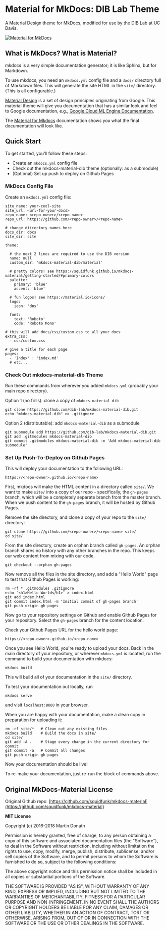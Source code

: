 # Material for MkDocs: DIB Lab Theme

A Material Design theme for [MkDocs][1], modified for use by the DIB Lab at UC Davis.

[![Material for MkDocs](docs/assets/images/material.png)][2]

  [1]: http://www.mkdocs.org
  [2]: https://squidfunk.github.io/mkdocs-material/

## What is MkDocs? What is Material?

mkdocs is a very simple documentation generator;
it is like Sphinx, but for Markdown.

To use mkdocs, you need an `mkdocs.yml` config file
and a `docs/` directory full of Markdown files.
This will generate the site HTML in the `site/` 
directory. (This is all configurable.)

[Material Design](https://material.io/guidelines/material-design/) 
is a set of design principles originating from Google. 
This material theme will give you documentation that 
has a similar look and feel to Google documentation, 
e.g., [Google Cloud ML Engine Documentation](https://cloud.google.com/ml-engine/docs/tensorflow/getting-started-training-prediction).

The [Material for Mkdocs](https://squidfunk.github.io/mkdocs-material/)
documentation shows you what the final documentation 
will look like.

## Quick Start

To get started, you'll follow these steps:

* Create an `mkdocs.yml` config file
* Check out the mkdocs-material-dib theme (optionally: as a submodule)
* (Optional) Set up push to deploy on Github Pages

### MkDocs Config File

Create an `mkdocs.yml` config file:

```
site_name: your-cool-site
site_url: <url-for-your-docs>
repo_name: <repo-owner>/<repo-name>
repo_url: https://github.com/<repo-owner>/<repo-name>

# change diirectory names here
docs_dir: docs
site_dir: site

theme:

  # the next 2 lines are required to use the DIB version
  name: null
  custom_dir: 'mkdocs-material-dib/material'

  # pretty colors! see https://squidfunk.github.io/mkdocs-material/getting-started/#primary-colors
  palette:
    primary: 'blue'
    accent: 'blue'
  
  # fun logos! see https://material.io/icons/
  logo:
    icon: 'dns'

  font:
    text: 'Roboto'
    code: 'Roboto Mono'

# this will add docs/css/custom.css to all your docs
extra_css:
  - css/custom.css

# give a title for each page
pages:
  - 'Index' : 'index.md'
  # etc...
```

### Check Out mkdocs-material-dib Theme

Run these commands from wherever you added `mkdocs.yml`
(probably your main repo directory).

Option 1 (no frills): clone a copy of `mkdocs-material-dib`

```
git clone https://github.com/dib-lab/mkdocs-material-dib.git
echo "mkdocs-material-dib" >> .gitignore
```

Option 2 (distributable): add `mkdocs-material-dib` as a submodule

```
git submodule add https://github.com/dib-lab/mkdocs-material-dib.git
git add .gitmodules mkdocs-material-dib
git commit .gitmodules mkdocs-material-dib -m 'Add mkdocs-material-dib submodule'
```

### Set Up Push-To-Deploy on Github Pages

This will deploy your documentation to the following URL:

```
https://<repo-owner>.github.io/<repo-name>
```

First, mkdocs will make the HTML content in a directory
called `site/`. We want to make `site/` into a copy of 
our repo - specifically, the `gh-pages` branch,
which will be a completely separate branch from
the master branch. When we push content to the `gh-pages`
branch, it will be hosted by Github Pages.

Remove the site directory, and clone a copy of your repo
to the `site/` directory:

```
git clone https://github.com/<repo-owner>/<repo-name> site/
cd site/
```

From the site directory, create an orphan branch 
called `gh-pages`. An orphan branch shares no history
with any other branches in the repo. This keeps our 
web content from mixing with our code.

```
git checkout --orphan gh-pages
```

Now remove all the files in the site directory,
and add a "Hello World" page to test that 
Github Pages is working:

```
rm -rf * .gitmodules .gitignore
echo '<h1>Hello World</h1>' > index.html
git add index.html 
git commit index.html -m 'Initial commit of gh-pages branch'
git push origin gh-pages
```

Now go to your repository settings on Github
and enable Github Pages for your repository.
Select the `gh-pages` branch for the content 
location.

Check your Github Pages URL for the hello world page:

```
https://<repo-owner>.github.io/<repo-name>
```

Once you see Hello World, you're ready to upload your docs.
Back in the main directory of your repository,
or wherever `mkdocs.yml` is located, run the command
to build your documentation with mkdocs:

```
mkdocs build
```

This will build all of your documentation 
in the `site/` directory.

To test your documentation out locally, run

```
mkdocs serve
```

and visit `localhost:8000` in your browser.

When you are happy with your documentation,
make a clean copy in preparation for uploading it:

```
rm -rf site/*   # Clean out any existing files
mkdocs build    # Build the docs in site/
cd site/
git add -A .    # Stage every change in the current directory for commit
git commit -a   # Commit all changes
git push origin gh-pages
```

Now your documentation should be live!

To re-make your documentation, just re-run the 
block of commands above. 

## Original MkDocs-Material License

Original Github repo: [https://github.com/squidfunk/mkdocs-material](https://github.com/squidfunk/mkdocs-material)

**MIT License**

Copyright (c) 2016-2018 Martin Donath

Permission is hereby granted, free of charge, to any person obtaining a copy
of this software and associated documentation files (the "Software"), to
deal in the Software without restriction, including without limitation the
rights to use, copy, modify, merge, publish, distribute, sublicense, and/or
sell copies of the Software, and to permit persons to whom the Software is
furnished to do so, subject to the following conditions:

The above copyright notice and this permission notice shall be included in
all copies or substantial portions of the Software.

THE SOFTWARE IS PROVIDED "AS IS", WITHOUT WARRANTY OF ANY KIND, EXPRESS OR
IMPLIED, INCLUDING BUT NOT LIMITED TO THE WARRANTIES OF MERCHANTABILITY,
FITNESS FOR A PARTICULAR PURPOSE AND NON-INFRINGEMENT. IN NO EVENT SHALL THE
AUTHORS OR COPYRIGHT HOLDERS BE LIABLE FOR ANY CLAIM, DAMAGES OR OTHER
LIABILITY, WHETHER IN AN ACTION OF CONTRACT, TORT OR OTHERWISE, ARISING
FROM, OUT OF OR IN CONNECTION WITH THE SOFTWARE OR THE USE OR OTHER DEALINGS
IN THE SOFTWARE.
